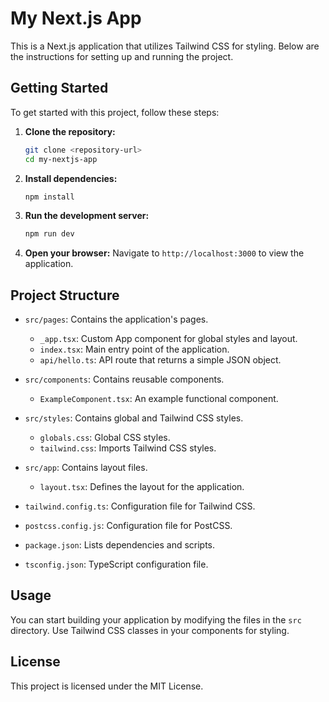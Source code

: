 # My Next.js App

This is a Next.js application that utilizes Tailwind CSS for styling. Below are the instructions for setting up and running the project.

## Getting Started

To get started with this project, follow these steps:

1. **Clone the repository:**
   ```bash
   git clone <repository-url>
   cd my-nextjs-app
   ```

2. **Install dependencies:**
   ```bash
   npm install
   ```

3. **Run the development server:**
   ```bash
   npm run dev
   ```

4. **Open your browser:**
   Navigate to `http://localhost:3000` to view the application.

## Project Structure

- `src/pages`: Contains the application's pages.
  - `_app.tsx`: Custom App component for global styles and layout.
  - `index.tsx`: Main entry point of the application.
  - `api/hello.ts`: API route that returns a simple JSON object.

- `src/components`: Contains reusable components.
  - `ExampleComponent.tsx`: An example functional component.

- `src/styles`: Contains global and Tailwind CSS styles.
  - `globals.css`: Global CSS styles.
  - `tailwind.css`: Imports Tailwind CSS styles.

- `src/app`: Contains layout files.
  - `layout.tsx`: Defines the layout for the application.

- `tailwind.config.ts`: Configuration file for Tailwind CSS.

- `postcss.config.js`: Configuration file for PostCSS.

- `package.json`: Lists dependencies and scripts.

- `tsconfig.json`: TypeScript configuration file.

## Usage

You can start building your application by modifying the files in the `src` directory. Use Tailwind CSS classes in your components for styling.

## License

This project is licensed under the MIT License.